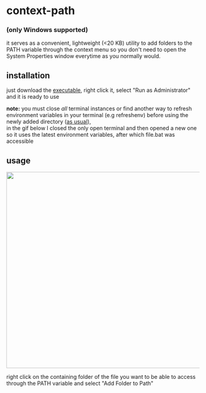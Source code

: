 # context-path

### (only Windows supported)
it serves as a convenient, lightweight (<20 KB) utility to add folders to the PATH variable through the context menu so you don't need to open the System Properties window everytime as you normally would.

## installation
just download the [executable](https://github.com/deontic/context-path/releases/download/v2.0.0/context-path.exe), right click it, select "Run as Administrator" and it is ready to use 

**note:** you must close *all* terminal instances or find another way to refresh environment variables in your terminal (e.g refreshenv) before using the newly added directory ([as usual](https://superuser.com/a/107530)),  
in the gif below I closed the only open terminal and then opened a new one so it uses the latest environment variables, after which file.bat was accessible 


## usage
<img src="https://user-images.githubusercontent.com/68165727/188911542-7913bff0-6479-4429-b8be-a84154e27b52.gif" width=512>

right click on the containing folder of the file you want to be able to access through the PATH variable and select "Add Folder to Path"

